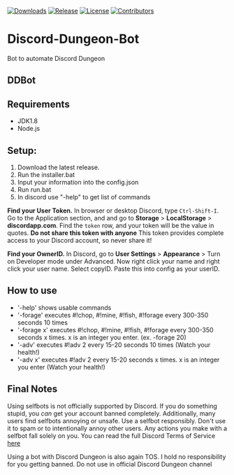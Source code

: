 [![Downloads](https://img.shields.io/github/downloads/bitsquatch/DDBot/total.svg)](https://github.com/bitsquatch/DDBot/releases/latest)
[![Release](https://img.shields.io/github/release/bitsquatch/DDBot.svg)](https://github.com/bitsquatch/DDBot/releases/latest)
[![License](https://img.shields.io/github/license/bitsquatch/DDBot.svg)](https://github.com/bitsquatch/DDBot/blob/master/LICENSE)
[![Contributors](https://img.shields.io/github/contributors/bitsquatch/DDBot.svg)](https://github.com/bitsquatch/DDBot/graphs/contributors)

# Discord-Dungeon-Bot
Bot to automate Discord Dungeon


## DDBot

## Requirements
* JDK1.8
* Node.js

## Setup:

1. Download the latest release. 
2. Run the installer.bat
3. Input your information into the config.json
4. Run run.bat
5. In discord use "-help" to get list of commands

**Find your User Token.** In browser or desktop Discord, type `Ctrl-Shift-I`. Go to the Application section, and and go to **Storage** > **LocalStorage** > **discordapp.com**. Find the `token` row, and your token will be the value in quotes. **Do not share this token with anyone** This token provides complete access to your Discord account, so never share it!

**Find your OwnerID.** In Discord, go to **User Settings** > **Appearance** > Turn on Developer mode under Advanced. Now right click your name and right click your user name. Select copyID. Paste this into config as your userID.

## How to use
* '-help' shows usable commands
* '-forage' executes #!chop, #!mine, #!fish, #!forage every 300-350 seconds 10 times
* '-forage x' executes #!chop, #!mine, #!fish, #!forage every 300-350 seconds x times. x is an integer you enter. (ex. -forage 20)
* '-adv' executes #!adv 2 every 15-20 seconds 10 times (Watch your health!)
* '-adv x' executes #!adv 2 every 15-20 seconds x times. x is an integer you enter (Watch your health!)



## Final Notes

Using selfbots is not officially supported by Discord. If you do something stupid, you _can_ get your account banned completely. Additionally, many users find selfbots annoying or unsafe. Use a selfbot responsibly. Don't use it to spam or to intentionally annoy other users. Any actions you make with a selfbot fall solely on you. You can read the full Discord Terms of Service [here](https://discordapp.com/terms)

Using a bot with Discord Dungeon is also again TOS. I hold no responsibility for you getting banned. Do not use in official Discord Dungeon channel
